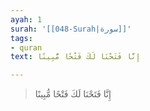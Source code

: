 ```yaml
---
ayah: 1
surah: '[[048-Surah|سورة]]'
tags:
- quran
text: إِنَّا فَتَحْنَا لَكَ فَتْحًا مُّبِينًا

---
```

> إِنَّا فَتَحْنَا لَكَ فَتْحًا مُّبِينًا
